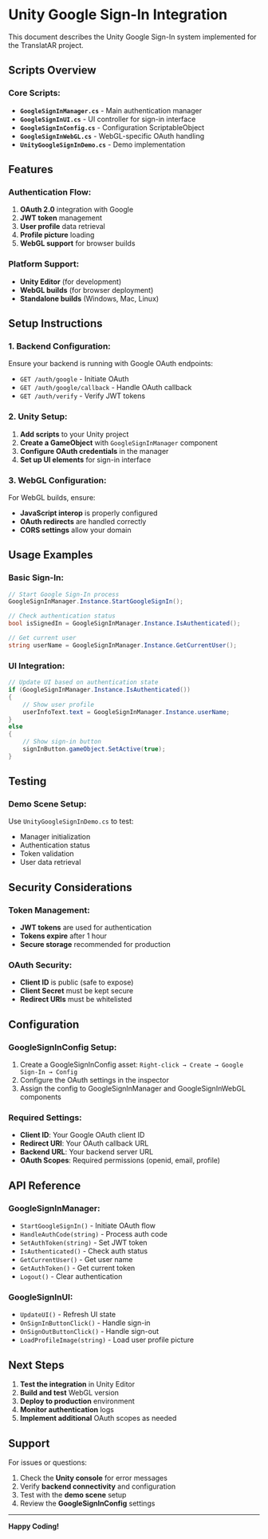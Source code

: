# Unity Google Sign-In Integration

This document describes the Unity Google Sign-In system implemented for the TranslatAR project.

## **Scripts Overview**

### **Core Scripts:**
- **`GoogleSignInManager.cs`** - Main authentication manager
- **`GoogleSignInUI.cs`** - UI controller for sign-in interface
- **`GoogleSignInConfig.cs`** - Configuration ScriptableObject
- **`GoogleSignInWebGL.cs`** - WebGL-specific OAuth handling
- **`UnityGoogleSignInDemo.cs`** - Demo implementation

## **Features**

### **Authentication Flow:**
1. **OAuth 2.0** integration with Google
2. **JWT token** management
3. **User profile** data retrieval
4. **Profile picture** loading
5. **WebGL support** for browser builds

### **Platform Support:**
- **Unity Editor** (for development)
- **WebGL builds** (for browser deployment)
- **Standalone builds** (Windows, Mac, Linux)

## **Setup Instructions**

### **1. Backend Configuration:**
Ensure your backend is running with Google OAuth endpoints:
- `GET /auth/google` - Initiate OAuth
- `GET /auth/google/callback` - Handle OAuth callback
- `GET /auth/verify` - Verify JWT tokens

### **2. Unity Setup:**
1. **Add scripts** to your Unity project
2. **Create a GameObject** with `GoogleSignInManager` component
3. **Configure OAuth credentials** in the manager
4. **Set up UI elements** for sign-in interface

### **3. WebGL Configuration:**
For WebGL builds, ensure:
- **JavaScript interop** is properly configured
- **OAuth redirects** are handled correctly
- **CORS settings** allow your domain

## **Usage Examples**

### **Basic Sign-In:**
```csharp
// Start Google Sign-In process
GoogleSignInManager.Instance.StartGoogleSignIn();

// Check authentication status
bool isSignedIn = GoogleSignInManager.Instance.IsAuthenticated();

// Get current user
string userName = GoogleSignInManager.Instance.GetCurrentUser();
```

### **UI Integration:**
```csharp
// Update UI based on authentication state
if (GoogleSignInManager.Instance.IsAuthenticated())
{
    // Show user profile
    userInfoText.text = GoogleSignInManager.Instance.userName;
}
else
{
    // Show sign-in button
    signInButton.gameObject.SetActive(true);
}
```

## **Testing**



### **Demo Scene Setup:**
Use `UnityGoogleSignInDemo.cs` to test:
- Manager initialization
- Authentication status
- Token validation
- User data retrieval

## **Security Considerations**

### **Token Management:**
- **JWT tokens** are used for authentication
- **Tokens expire** after 1 hour
- **Secure storage** recommended for production

### **OAuth Security:**
- **Client ID** is public (safe to expose)
- **Client Secret** must be kept secure
- **Redirect URIs** must be whitelisted

## **Configuration**

### **GoogleSignInConfig Setup:**
1. Create a GoogleSignInConfig asset: `Right-click → Create → Google Sign-In → Config`
2. Configure the OAuth settings in the inspector
3. Assign the config to GoogleSignInManager and GoogleSignInWebGL components

### **Required Settings:**
- **Client ID**: Your Google OAuth client ID
- **Redirect URI**: Your OAuth callback URL
- **Backend URL**: Your backend server URL
- **OAuth Scopes**: Required permissions (openid, email, profile)

## **API Reference**

### **GoogleSignInManager:**
- `StartGoogleSignIn()` - Initiate OAuth flow
- `HandleAuthCode(string)` - Process auth code
- `SetAuthToken(string)` - Set JWT token
- `IsAuthenticated()` - Check auth status
- `GetCurrentUser()` - Get user name
- `GetAuthToken()` - Get current token
- `Logout()` - Clear authentication

### **GoogleSignInUI:**
- `UpdateUI()` - Refresh UI state
- `OnSignInButtonClick()` - Handle sign-in
- `OnSignOutButtonClick()` - Handle sign-out
- `LoadProfileImage(string)` - Load user profile picture

## **Next Steps**

1. **Test the integration** in Unity Editor
2. **Build and test** WebGL version
3. **Deploy to production** environment
4. **Monitor authentication** logs
5. **Implement additional** OAuth scopes as needed

## **Support**

For issues or questions:
1. Check the **Unity console** for error messages
2. Verify **backend connectivity** and configuration
3. Test with the **demo scene** setup
4. Review the **GoogleSignInConfig** settings

---

**Happy Coding!**
